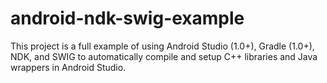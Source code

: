 # android-ndk-swig-example
This project is a full example of using Android Studio (1.0+), Gradle (1.0+), NDK, and SWIG to automatically compile and setup C++ libraries and Java wrappers in Android Studio.
